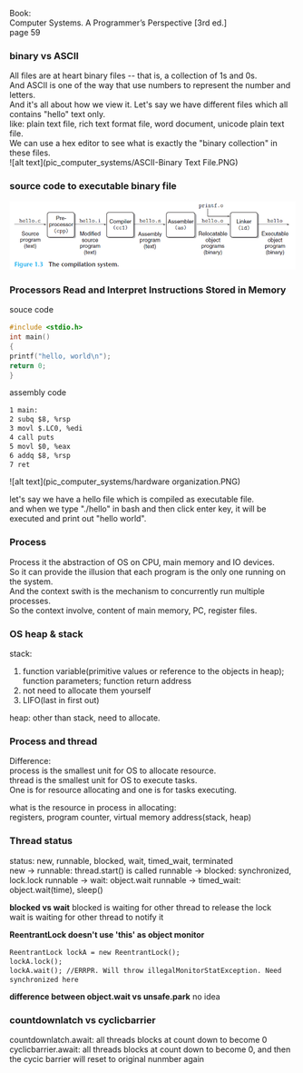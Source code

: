 Book:  
Computer Systems. A Programmer’s Perspective [3rd ed.]  
page 59
### binary vs ASCII
All files are at heart binary files -- that is, a collection of 1s and 0s.  
And ASCII is one of the way that use numbers to represent the number and letters.  
And it's all about how we view it.
Let's say we have different files which all contains "hello" text only.  
like: plain text file, rich text format file, word document, unicode plain text file.  
We can use a hex editor to see what is exactly the "binary collection" in these files.  
![alt text](pic_computer_systems/ASCII-Binary Text File.PNG)

### source code to executable binary file
![alt text](pic_computer_systems/souce-executable.PNG)

### Processors Read and Interpret Instructions Stored in Memory
souce code
```c
#include <stdio.h>
int main()
{
printf("hello, world\n");
return 0;
}
```
assembly code
```aidl
1 main:
2 subq $8, %rsp
3 movl $.LC0, %edi
4 call puts
5 movl $0, %eax
6 addq $8, %rsp
7 ret
```
![alt text](pic_computer_systems/hardware organization.PNG)

let's say we have a hello file which is compiled as executable file.  
and when we type "./hello" in bash and then click enter key, it will be executed and print out "hello world".  

### Process
Process it the abstraction of OS on CPU, main memory and IO devices.  
So it can provide the illusion that each program is the only one running on the system.  
And the context swith is the mechanism to concurrently run multiple processes.  
So the context involve, content of main memory, PC, register files.  

### OS heap & stack
stack: 
1. function variable(primitive values or reference to the objects in heap); function parameters; function return address
2. not need to allocate them yourself
3. LIFO(last in first out)

heap: other than stack, need to allocate.

### Process and thread
Difference:  
process is the smallest unit for OS to allocate resource.  
thread is the smallest unit for OS to execute tasks.  
One is for resource allocating and one is for tasks executing.  

what is the resource in process in allocating:  
registers, program counter, virtual memory address(stack, heap)

### Thread status
status: new, runnable, blocked, wait, timed_wait, terminated  
new -> runnable: thread.start() is called
runnable -> blocked: synchronized, lock.lock
runnable -> wait: object.wait 
runnable -> timed_wait: object.wait(time), sleep()

**blocked vs wait**
blocked is waiting for other thread to release the lock  
wait is waiting for other thread to notify it

**ReentrantLock doesn't use 'this' as object monitor**
```aidl
ReentrantLock lockA = new ReentrantLock();
lockA.lock();
lockA.wait(); //ERRPR. Will throw illegalMonitorStatException. Need synchronized here
```

**difference between object.wait vs unsafe.park**
no idea

### countdownlatch vs cyclicbarrier
countdownlatch.await: all threads blocks at count down to become 0 
cyclicbarrier.await: all threads blocks at count down to become 0, and then the cycic barrier will reset to original nunmber again







